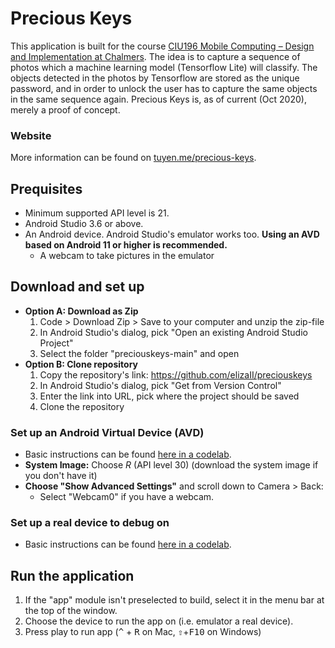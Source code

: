 # Precious Keys

This application is built for the course [CIU196 Mobile Computing – Design and Implementation at Chalmers](https://chalmers.instructure.com/courses/10409/assignments/syllabus). The idea is to capture a sequence of photos which a machine learning model (Tensorflow Lite) will classify. The objects detected in the photos by Tensorflow are stored as the unique password, and in order to unlock the user has to capture the same objects in the same sequence again. Precious Keys is, as of current (Oct 2020), merely a proof of concept.

### Website

More information can be found on [tuyen.me/precious-keys](https://tuyen.me/precious-keys).

## Prequisites

- Minimum supported API level is 21.
- Android Studio 3.6 or above.
- An Android device. Android Studio's emulator works too. **Using an AVD based on Android 11 or higher is recommended.**
  - A webcam to take pictures in the emulator

## Download and set up

- **Option A: Download as Zip**
  1. Code > Download Zip > Save to your computer and unzip the zip-file
  2. In Android Studio's dialog, pick "Open an existing Android Studio Project"
  3. Select the folder "preciouskeys-main" and open
- **Option B: Clone repository**
  1. Copy the repository's link: https://github.com/elizaII/preciouskeys
  2. In Android Studio's dialog, pick "Get from Version Control"
  3. Enter the link into URL, pick where the project should be saved
  4. Clone the repository

### Set up an Android Virtual Device (AVD)

- Basic instructions can be found [here in a codelab](https://codelabs.developers.google.com/codelabs/kotlin-android-training-get-started/#5).
- **System Image:** Choose _R_ (API level 30) (download the system image if you don't have it)
- **Choose "Show Advanced Settings"** and scroll down to Camera > Back:
  - Select "Webcam0" if you have a webcam.

### Set up a real device to debug on

- Basic instructions can be found [here in a codelab](https://codelabs.developers.google.com/codelabs/kotlin-android-training-get-started/#6).

## Run the application

1. If the "app" module isn't preselected to build, select it in the menu bar at the top of the window.
2. Choose the device to run the app on (i.e. emulator a real device).
3. Press play to run app (<kbd>^</kbd> + <kbd>R</kbd> on Mac, <kbd>⇧</kbd>+<kbd>F10</kbd> on Windows)
